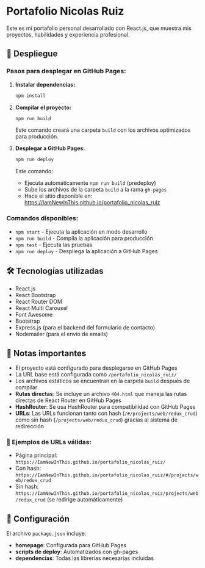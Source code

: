 # Portafolio Nicolas Ruiz

Este es mi portafolio personal desarrollado con React.js, que muestra mis proyectos, habilidades y experiencia profesional.

## 🚀 Despliegue

### Pasos para desplegar en GitHub Pages:

1. **Instalar dependencias:**
   ```bash
   npm install
   ```

2. **Compilar el proyecto:**
   ```bash
   npm run build
   ```
   Este comando creará una carpeta `build` con los archivos optimizados para producción.

3. **Desplegar a GitHub Pages:**
   ```bash
   npm run deploy
   ```
   Este comando:
   - Ejecuta automáticamente `npm run build` (predeploy)
   - Sube los archivos de la carpeta `build` a la rama `gh-pages`
   - Hace el sitio disponible en: https://IamNewInThis.github.io/portafolio_nicolas_ruiz

### Comandos disponibles:

- `npm start` - Ejecuta la aplicación en modo desarrollo
- `npm run build` - Compila la aplicación para producción
- `npm test` - Ejecuta las pruebas
- `npm run deploy` - Despliega la aplicación a GitHub Pages

## 🛠️ Tecnologías utilizadas

- React.js
- React Bootstrap
- React Router DOM
- React Multi Carousel
- Font Awesome
- Bootstrap
- Express.js (para el backend del formulario de contacto)
- Nodemailer (para el envío de emails)

## 📝 Notas importantes

- El proyecto está configurado para desplegarse en GitHub Pages
- La URL base está configurada como `/portafolio_nicolas_ruiz/`
- Los archivos estáticos se encuentran en la carpeta `build` después de compilar
- **Rutas directas**: Se incluye un archivo `404.html` que maneja las rutas directas de React Router en GitHub Pages
- **HashRouter**: Se usa HashRouter para compatibilidad con GitHub Pages
- **URLs**: Las URLs funcionan tanto con hash (`/#/projects/web/redux_crud`) como sin hash (`/projects/web/redux_crud`) gracias al sistema de redirección

### 🔗 Ejemplos de URLs válidas:
- Página principal: `https://IamNewInThis.github.io/portafolio_nicolas_ruiz/`
- Con hash: `https://IamNewInThis.github.io/portafolio_nicolas_ruiz/#/projects/web/redux_crud`
- Sin hash: `https://IamNewInThis.github.io/portafolio_nicolas_ruiz/projects/web/redux_crud` (se redirige automáticamente)

## 🔧 Configuración

El archivo `package.json` incluye:
- **homepage**: Configurada para GitHub Pages
- **scripts de deploy**: Automatizados con gh-pages
- **dependencias**: Todas las librerías necesarias incluidas

